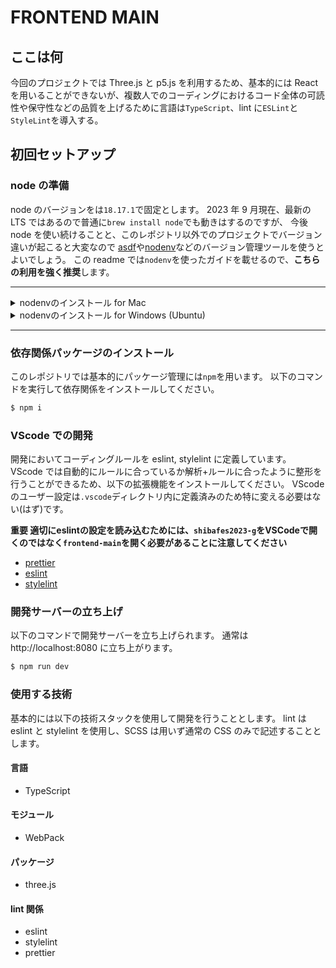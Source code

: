 # FRONTEND MAIN

## ここは何

今回のプロジェクトでは Three.js と p5.js を利用するため、基本的には React を用いることができないが、複数人でのコーディングにおけるコード全体の可読性や保守性などの品質を上げるために言語は`TypeScript`、lint に`ESLint`と`StyleLint`を導入する。

## 初回セットアップ

### node の準備

node のバージョンをは`18.17.1`で固定とします。
2023 年 9 月現在、最新の LTS ではあるので普通に`brew install node`でも動きはするのですが、
今後 node を使い続けることと、このレポジトリ以外でのプロジェクトでバージョン違いが起こると大変なので
[asdf](https://asdf-vm.com/)や[nodenv](https://github.com/nodenv/nodenv)などのバージョン管理ツールを使うとよいでしょう。
この readme では`nodenv`を使ったガイドを載せるので、**こちらの利用を強く推奨**します。

---

<details>
<summary> nodenvのインストール for Mac </summary>

① HomeBrew で nodenv のインストールを行います。

```bash
$ brew install nodenv
```

② `~/.zshrc`の最終行に hook を追加します。以下のコマンド 2 つを実行してください。

（echo ではなく、vim 等で直接書き込んでも問題ありません）

```bash
$ echo 'export PATH="$HOME/.nodenv/bin:$PATH"' >> ~/.zshrc
```

```bash
$ echo 'eval "$(nodenv init -)"' >> ~/.zshrc
```

③ このままでは `.zshrc`が読み込まれていないので、再読み込みを行います。

```bash
$ source ~/.zshrc
```

④ `.node-version`に記載されている node のバージョンを確認して下さい。

(記事確認時点では `v18.17.1`)

確認したバージョンを nodenv でインストールします。

( `.node-version`に記載されているのが v18.17.1 でない場合はコマンドを適切に変更してください)

```bash
$ nodenv install 18.17.1
```

⑤ nodenv をリフレッシュします

```bash
$ nodenv rehash
```

⑥ インストールされた node のバージョンが合っているかを確認します

```bash
$ node -v
```

</details>

<details>
<summary> nodenvのインストール for Windows (Ubuntu)</summary>

**ここからは必ず WSL Ubuntu を使用してください**

① ビルドツールが無いかもしれないのでインストールします(あればスキップで構わない)

```bash
$ sudo apt install build-essential
```

② 公式の手順で nodenv のインストールを行います(公式: https://github.com/nodenv/nodenv)。さらに、 `nodenv install` を有効にするため、node-build もインストールします(野良記事: https://omohikane.com/ubuntu_intall_nodenv/)。

```bash
$ git clone https://github.com/nodenv/nodenv.git ~/.nodenv
$ cd ~/.nodenv && src/configure && make -C src
$ git clone https://github.com/nodenv/node-build.git ~/.nodenv/plugins/node-build
```

③ `~/.bashrc`の最終行に hook を追加します。以下のコマンド 2 つを実行してください。

（echo ではなく、vim 等で直接書き込んでも問題ありません）

（bash 以外のシェルを使っている場合は出力先を適宜変更してください）

```bash
$ echo 'export PATH="$HOME/.nodenv/bin:$PATH"' >> ~/.bashrc
```

```bash
$ echo 'eval "$(nodenv init -)"' >> ~/.bashrc
```

③ このままでは `.bashrc`が読み込まれていないので、再読み込みを行います。

```bash
$ source ~/.bashrc
```

④ `.node-version`に記載されている node のバージョンを確認して下さい。

(記事確認時点では `v18.17.1`)

確認したバージョンを nodenv でインストールします。

( `.node-version`に記載されているのが v18.17.1 でない場合はコマンドを適切に変更してください)

```bash
$ nodenv install 18.17.1
$ nodenv global 18.17.1
```

⑤ nodenv をリフレッシュします

```bash
$ nodenv rehash
```

⑥ インストールされた node のバージョンが合っているかを確認します

```bash
$ node -v
```

</details>

---

### 依存関係パッケージのインストール

このレポジトリでは基本的にパッケージ管理には`npm`を用います。
以下のコマンドを実行して依存関係をインストールしてください。

```bash
$ npm i
```

### VScode での開発

開発においてコーディングルールを eslint, stylelint に定義しています。
VScode では自動的にルールに合っているか解析+ルールに合ったように整形を行うことができるため、以下の拡張機能をインストールしてください。
VScode のユーザー設定は`.vscode`ディレクトリ内に定義済みのため特に変える必要はない(はず)です。

**重要 適切にeslintの設定を読み込むためには、`shibafes2023-g`をVSCodeで開くのではなく`frontend-main`を開く必要があることに注意してください**

- [prettier](https://marketplace.visualstudio.com/items?itemName=esbenp.prettier-vscode)
- [eslint](https://marketplace.visualstudio.com/items?itemName=dbaeumer.vscode-eslint)
- [stylelint](https://marketplace.visualstudio.com/items?itemName=stylelint.vscode-stylelint)

### 開発サーバーの立ち上げ

以下のコマンドで開発サーバーを立ち上げられます。
通常は http://localhost:8080 に立ち上がります。

```bash
$ npm run dev
```

### 使用する技術

基本的には以下の技術スタックを使用して開発を行うこととします。
lint は eslint と stylelint を使用し、SCSS は用いず通常の CSS のみで記述することとします。

#### 言語

- TypeScript

#### モジュール

- WebPack

#### パッケージ

- three.js

#### lint 関係

- eslint
- stylelint
- prettier
